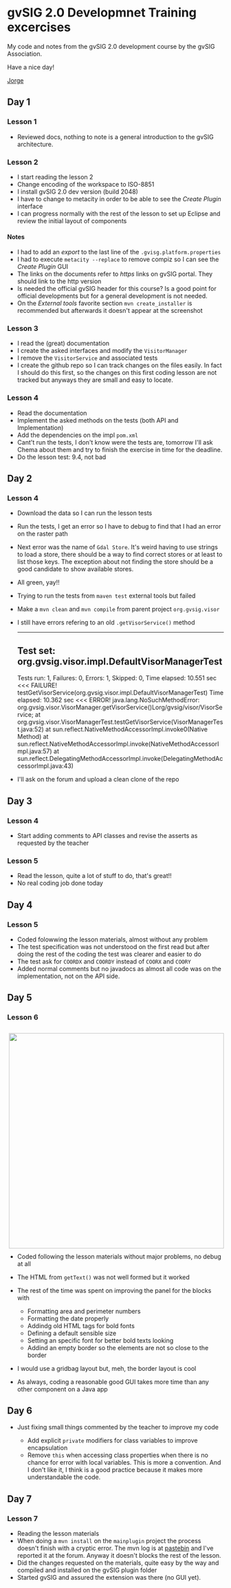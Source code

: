 gvSIG 2.0 Developmnet Training excercises
===================================================

My code and notes from the gvSIG 2.0 development course by the gvSIG 
Association.

Have a nice day!

[Jorge](http://jorgesanz.net)


## Day 1

### Lesson 1

- Reviewed docs, nothing to note is a general introduction to the gvSIG 
  architecture.

### Lesson 2

- I start reading the lesson 2
- Change encoding of the workspace to ISO-8851
- I install gvSIG 2.0 dev version (build 2048)
- I have to change to metacity in order to be able to see the 
  _Create Plugin_ interface
- I can progress normally with the rest of the lesson to set up Eclipse
  and review the initial layout of components

#### Notes 

- I had to add an _export_ to the last line of the 
  `.gvisg.platform.properties`
- I had to execute `metacity --replace` to remove compiz so I can see 
  the _Create Plugin_ GUI
- The links on the documents refer to _https_ links on gvSIG portal.
  They should link to the http version
- Is needed the official gvSIG header for this course? Is a good point
  for official developments but for a
  general development is not needed.
- On the _External tools_ favorite section `mvn create_installer` is
  recommended but afterwards it doesn't appear at the screenshot

### Lesson 3

- I read the (great) documentation
- I create the asked interfaces and modify the `VisitorManager`
- I remove the `VisitorService` and associated tests
- I create the github repo so I can track changes on the files easily.
  In fact I should do this first, so the changes on this first coding
  lesson are not tracked but anyways they are small and easy to locate.

### Lesson 4

- Read the documentation
- Implement the asked methods on the tests (both API and Implementation)
- Add the dependencies on the impl `pom.xml`
- Cant't run the tests, I don't know were the tests are, tomorrow I'll
  ask Chema about them and try to finish the exercise in time for the 
  deadline.
- Do the lesson test: 9.4, not bad

## Day 2

### Lesson 4

- Download the data so I can run the lesson tests
- Run the tests, I get an error so I have to debug to find that I had 
  an error on the raster path
- Next error was the name of `Gdal Store`. It's weird having to use
  strings to load a store, there should be a way to find correct stores
  or at least to list those keys. The exception about not finding the 
  store should be a good candidate to show available stores.
- All green, yay!!
- Trying to run the tests from `maven test` external tools but failed
- Make a `mvn clean` and `mvn compile` from parent project `org.gvsig.visor`
- I still have errors refering to an old `.getVisorService()` method

	-------------------------------------------------------------------------------
	Test set: org.gvsig.visor.impl.DefaultVisorManagerTest
	-------------------------------------------------------------------------------
	Tests run: 1, Failures: 0, Errors: 1, Skipped: 0, Time elapsed: 10.551 sec <<< FAILURE!
	testGetVisorService(org.gvsig.visor.impl.DefaultVisorManagerTest)  Time elapsed: 10.362 sec  <<< ERROR!
	java.lang.NoSuchMethodError: org.gvsig.visor.VisorManager.getVisorService()Lorg/gvsig/visor/VisorService;
		at org.gvsig.visor.VisorManagerTest.testGetVisorService(VisorManagerTest.java:52)
		at sun.reflect.NativeMethodAccessorImpl.invoke0(Native Method)
		at sun.reflect.NativeMethodAccessorImpl.invoke(NativeMethodAccessorImpl.java:57)
		at sun.reflect.DelegatingMethodAccessorImpl.invoke(DelegatingMethodAccessorImpl.java:43)

- I'll ask on the forum and upload a clean clone of the repo

## Day 3


### Lesson 4

- Start adding comments to API classes and revise 
  the asserts as requested by the teacher

### Lesson 5

- Read the lesson, quite a lot of stuff to do, that's great!!
- No real coding job done today

## Day 4

### Lesson 5

- Coded folowwing the lesson materials, almost without any problem
- The test specification was not understood on the first read but after
  doing the rest of the coding the test was clearer and easier to do
- The test ask for `COORDX` and `COORDY` instead of `COORX` and `COORY`
- Added normal comments but no javadocs as almost all code was on the
  implementation, not on the API side.


## Day 5

### Lesson 6

<div style="float:right;margin:10px 0 10px 10px;">
  <a href="/jsanz/gvsig-2-dev-course/raw/master/imgs/simple-app.png">
    <img style="width:500px;" src="/jsanz/gvsig-2-dev-course/raw/master/imgs/simple-app.png">
  </a>
</div>

- Coded following the lesson materials without major problems, no 
  debug at all
- The HTML from `getText()` was not well formed but it worked
- The rest of the time was spent on improving the panel for the blocks with

  - Formatting area and perimeter numbers
  - Formatting the date properly
  - Addindg old HTML tags for bold fonts
  - Defining a default sensible size
  - Setting an specific font for better bold texts looking
  - Addind an empty border so the elements are not so close to the border

- I would use a gridbag layout but, meh, the border layout is cool
- As always, coding a reasonable good GUI takes more time than any other
  component on a Java app

## Day 6

- Just fixing small things commented by the teacher to improve my code

  - Add explicit `private` modifiers for class variables to improve encapsulation
  - Remove `this` when accessing class properties when there is no chance for error
    with local variables. This is more a convention. And I don't like it, I think is
    a good practice because it makes more understandable the code.

## Day 7

### Lesson 7

- Reading the lesson materials
- When doing a `mvn install` on the `mainplugin` project the process doesn't finish
  with a cryptic error. The mvn log is at [pastebin](http://pastebin.com/PWy8NkCa) and
  I've reported it at the forum. Anyway it doesn't blocks the rest of the lesson.
- Did the changes requested on the materials, quite easy by the way and compiled and
  installed on the gvSIG plugin folder
- Started gvSIG and assured the extension was there (no GUI yet).

